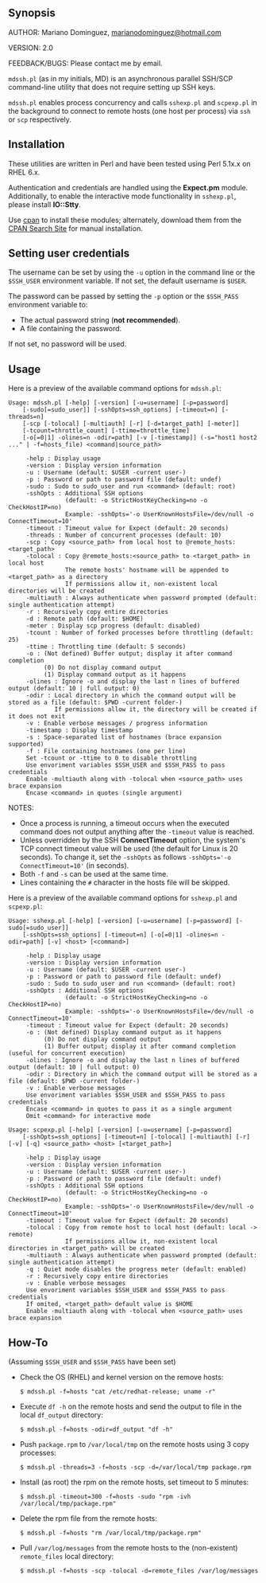 ## Synopsis

AUTHOR: Mariano Dominguez, <marianodominguez@hotmail.com>

VERSION: 2.0

FEEDBACK/BUGS: Please contact me by email.

`mdssh.pl` (as in my initials, MD) is an asynchronous parallel SSH/SCP command-line utility that does not require setting up SSH keys.

`mdssh.pl` enables process concurrency and calls `sshexp.pl` and `scpexp.pl` in the background to connect to remote hosts (one host per process) via `ssh` or `scp` respectively.

## Installation

These utilities are written in Perl and have been tested using Perl 5.1x.x on RHEL 6.x.

Authentication and credentials are handled using the **Expect.pm** module. Additionally, to enable the interactive mode functionality in `sshexp.pl`, please install **IO::Stty**.

Use [cpan](http://perldoc.perl.org/cpan.html) to install these modules; alternately, download them from the [CPAN Search Site](http://search.cpan.org/) for manual installation.

## Setting user credentials

The username can be set by using the `-u` option in the command line or the `$SSH_USER` environment variable. If not set, the default username is `$USER`.

The password can be passed by setting the `-p` option or the `$SSH_PASS` environment variable to:
- The actual password string (**not recommended**).
- A file containing the password.

If not set, no password will be used.

## Usage

Here is a preview of the available command options for `mdssh.pl`:

```
Usage: mdssh.pl [-help] [-version] [-u=username] [-p=password]
    [-sudo[=sudo_user]] [-sshOpts=ssh_options] [-timeout=n] [-threads=n]
    [-scp [-tolocal] [-multiauth] [-r] [-d=target_path] [-meter]]
    [-tcount=throttle_count] [-ttime=throttle_time]
    [-o[=0|1] -olines=n -odir=path] [-v [-timestamp]] (-s="host1 host2 ..." | -f=hosts_file) <command|source_path>

     -help : Display usage
     -version : Display version information
     -u : Username (default: $USER -current user-)
     -p : Password or path to password file (default: undef)
     -sudo : Sudo to sudo_user and run <command> (default: root)
     -sshOpts : Additional SSH options
                (default: -o StrictHostKeyChecking=no -o CheckHostIP=no)
                Example: -sshOpts='-o UserKnownHostsFile=/dev/null -o ConnectTimeout=10'
     -timeout : Timeout value for Expect (default: 20 seconds)
     -threads : Number of concurrent processes (default: 10)
     -scp : Copy <source_path> from local host to @remote_hosts:<target_path>
     -tolocal : Copy @remote_hosts:<source_path> to <target_path> in local host
                The remote hosts' hostname will be appended to <target_path> as a directory
                If permissions allow it, non-existent local directories will be created
     -multiauth : Always authenticate when password prompted (default: single authentication attempt)
     -r : Recursively copy entire directories
     -d : Remote path (default: $HOME)
     -meter : Display scp progress (default: disabled)
     -tcount : Number of forked processes before throttling (default: 25)
     -ttime : Throttling time (default: 5 seconds)
     -o : (Not defined) Buffer output; display it after command completion
          (0) Do not display command output
          (1) Display command output as it happens
     -olines : Ignore -o and display the last n lines of buffered output (default: 10 | full output: 0)
     -odir : Local directory in which the command output will be stored as a file (default: $PWD -current folder-)
             If permissions allow it, the directory will be created if it does not exit
     -v : Enable verbose messages / progress information
     -timestamp : Display timestamp
     -s : Space-separated list of hostnames (brace expansion supported)
     -f : File containing hostnames (one per line)
     Set -tcount or -ttime to 0 to disable throttling
     Use envoriment variables $SSH_USER and $SSH_PASS to pass credentials
     Enable -multiauth along with -tolocal when <source_path> uses brace expansion
     Encase <command> in quotes (single argument)
```

NOTES:
- Once a process is running, a timeout occurs when the executed command does not output anything after the `-timeout` value is reached.
- Unless overridden by the SSH **ConnectTimeout** option, the system's TCP connect timeout value will be used (the default for Linux is 20 seconds). To change it, set the `-sshOpts` as follows  `-sshOpts='-o ConnectTimeout=10'` (in seconds).
- Both `-f` and `-s` can be used at the same time.
- Lines containing the `#` character in the hosts file will be skipped.

Here is a preview of the available command options for `sshexp.pl` and `scpexp.pl`:

```
Usage: sshexp.pl [-help] [-version] [-u=username] [-p=password] [-sudo[=sudo_user]]
    [-sshOpts=ssh_options] [-timeout=n] [-o[=0|1] -olines=n -odir=path] [-v] <host> [<command>]

     -help : Display usage
     -version : Display version information
     -u : Username (default: $USER -current user-)
     -p : Password or path to password file (default: undef)
     -sudo : Sudo to sudo_user and run <command> (default: root)
     -sshOpts : Additional SSH options
                (default: -o StrictHostKeyChecking=no -o CheckHostIP=no)
                Example: -sshOpts='-o UserKnownHostsFile=/dev/null -o ConnectTimeout=10'
     -timeout : Timeout value for Expect (default: 20 seconds)
     -o : (Not defined) Display command output as it happens
          (0) Do not display command output
          (1) Buffer output; display it after command completion (useful for concurrent execution)
     -olines : Ignore -o and display the last n lines of buffered output (default: 10 | full output: 0)
     -odir : Directory in which the command output will be stored as a file (default: $PWD -current folder-)
     -v : Enable verbose messages
     Use envoriment variables $SSH_USER and $SSH_PASS to pass credentials
     Encase <command> in quotes to pass it as a single argument
     Omit <command> for interactive mode
```
```
Usage: scpexp.pl [-help] [-version] [-u=username] [-p=password]
    [-sshOpts=ssh_options] [-timeout=n] [-tolocal] [-multiauth] [-r] [-v] [-q] <source_path> <host> [<target_path>]

     -help : Display usage
     -version : Display version information
     -u : Username (default: $USER -current user-)
     -p : Password or path to password file (default: undef)
     -sshOpts : Additional SSH options
                (default: -o StrictHostKeyChecking=no -o CheckHostIP=no)
                Example: -sshOpts='-o UserKnownHostsFile=/dev/null -o ConnectTimeout=10'
     -timeout : Timeout value for Expect (default: 20 seconds)
     -tolocal : Copy from remote host to local host (default: local -> remote)
                If permissions allow it, non-existent local directories in <target_path> will be created
     -multiauth : Always authenticate when password prompted (default: single authentication attempt)
     -q : Quiet mode disables the progress meter (default: enabled)
     -r : Recursively copy entire directories
     -v : Enable verbose messages
     Use envoriment variables $SSH_USER and $SSH_PASS to pass credentials
     If omited, <target_path> default value is $HOME
     Enable -multiauth along with -tolocal when <source_path> uses brace expansion
```

## How-To

(Assuming `$SSH_USER` and `$SSH_PASS` have been set)

* Check the OS (RHEL) and kernel version on the remove hosts:

    `$ mdssh.pl -f=hosts "cat /etc/redhat-release; uname -r"`

* Execute `df -h` on the remote hosts and send the output to file in the local `df_output` directory:

    `$ mdssh.pl -f=hosts -odir=df_output "df -h"`

* Push `package.rpm` to `/var/local/tmp` on the remote hosts using 3 copy processes:

    `$ mdssh.pl -threads=3 -f=hosts -scp -d=/var/local/tmp package.rpm`

* Install (as root) the rpm on the remote hosts, set timeout to 5 minutes:

    `$ mdssh.pl -timeout=300 -f=hosts -sudo "rpm -ivh /var/local/tmp/package.rpm"`

* Delete the rpm file from the remote hosts:

    `$ mdssh.pl -f=hosts "rm /var/local/tmp/package.rpm"`

* Pull `/var/log/messages` from the remote hosts to the (non-existent) `remote_files` local directory:

    `$ mdssh.pl -f=hosts -scp -tolocal -d=remote_files /var/log/messages`
